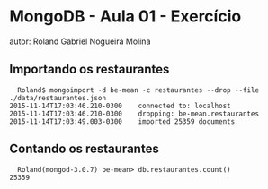 # MongoDB - Aula 01 - Exercício
autor: Roland Gabriel Nogueira Molina


## Importando os restaurantes

      Roland$ mongoimport -d be-mean -c restaurantes --drop --file ./data/restaurantes.json
    2015-11-14T17:03:46.210-0300	connected to: localhost
    2015-11-14T17:03:46.210-0300	dropping: be-mean.restaurantes
    2015-11-14T17:03:49.003-0300	imported 25359 documents


## Contando os restaurantes

      Roland(mongod-3.0.7) be-mean> db.restaurantes.count()
    25359
    
